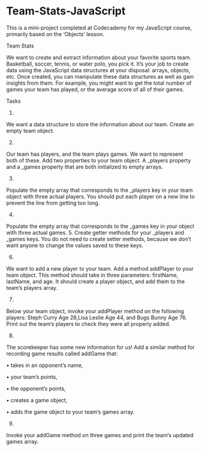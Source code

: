 # Team-Stats-JavaScript
This is a mini-project completed at Codecademy for my JavaScript course, primarily based on the ‘Objects’ lesson.


Team Stats

We want to create and extract information about your favorite sports team. Basketball, soccer, tennis, or water polo, you pick it. It’s your job to create data using the JavaScript data structures at your disposal: arrays, objects, etc.
Once created, you can manipulate these data structures as well as gain insights from them. For example, you might want to get the total number of games your team has played, or the average score of all of their games.


Tasks

1.
We want a data structure to store the information about our team. Create an empty team object.

2.
Our team has players, and the team plays games. We want to represent both of these. Add two properties to your team object. A _players property and a _games property that are both initialized to empty arrays.

3.
Populate the empty array that corresponds to the _players key in your team object with three actual players. 
You should put each player on a new line to prevent the line from getting too long.

4.
Populate the empty array that corresponds to the _games key in your object with three actual games. 
5.
Create getter methods for your _players and _games keys. You do not need to create setter methods, because we don’t want anyone to change the values saved to these keys.

6.
We want to add a new player to your team. Add a method addPlayer to your team object. This method should take in three parameters: firstName, lastName, and age. It should create a player object, and add them to the team‘s players array.

7.
Below your team object, invoke your addPlayer method on the following players: Steph Curry Age 28,Lisa Leslie Age 44, and Bugs Bunny Age 76.
Print out the team‘s players to check they were all properly added.

8.
The scorekeeper has some new information for us! Add a similar method for recording game results called addGame that:

•	takes in an opponent’s name,

•	your team’s points,

•	the opponent’s points,

•	creates a game object,

•	adds the game object to your team‘s games array.

9.
Invoke your addGame method on three games and print the team‘s updated games array.

